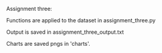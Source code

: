 Assignment three:

Functions are applied to the dataset in assignment_three.py

Output is saved in assignment_three_output.txt

Charts are saved pngs in 'charts'.
